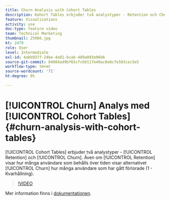 ```yaml
---
title: Churn Analysis with Cohort Tables
description: Kohort Tables erbjuder två analystyper - Retention och Churn. Medan Kvarhållning visar hur många användare som behålls över tid, visar Churn-alternativet hur många användare som har gått förlorade (1 - Kvarhållning).
feature: Visualizations
activity: use
doc-type: feature video
team: Technical Marketing
thumbnail: 25966.jpg
kt: 2479
role: User
level: Intermediate
exl-id: 4abb937f-24be-4a91-bcab-489a093e96b6
source-git-commit: 84984ad9bf65cfc69117e40ac0e0cfe503cac5e5
workflow-type: tm+mt
source-wordcount: '71'
ht-degree: 0%

---
```


# [!UICONTROL Churn] Analys med [!UICONTROL Cohort Tables] {#churn-analysis-with-cohort-tables}

[!UICONTROL Cohort Tables] erbjuder två analystyper - [!UICONTROL Retention] och [!UICONTROL Churn]. Även om [!UICONTROL Retention] visar hur många användare som behålls över tiden visar alternativet [!UICONTROL Churn] hur många användare som har gått förlorade (1 - Kvarhållning).

>[!VIDEO](https://video.tv.adobe.com/v/3430156/?quality=12&learn=on&captions=swe)

Mer information finns i [dokumentationen](https://experienceleague.adobe.com/docs/analytics/analyze/analysis-workspace/visualizations/cohort-table/cohort-analysis.html?lang=sv-SE).

